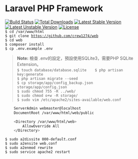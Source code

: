 # Laravel PHP Framework

[![Build Status](https://travis-ci.org/laravel/framework.svg)](https://travis-ci.org/laravel/framework)
[![Total Downloads](https://poser.pugx.org/laravel/framework/d/total.svg)](https://packagist.org/packages/laravel/framework)
[![Latest Stable Version](https://poser.pugx.org/laravel/framework/v/stable.svg)](https://packagist.org/packages/laravel/framework)
[![Latest Unstable Version](https://poser.pugx.org/laravel/framework/v/unstable.svg)](https://packagist.org/packages/laravel/framework)
[![License](https://poser.pugx.org/laravel/framework/license.svg)](https://packagist.org/packages/laravel/framework)
<br>
<code>$ cd /var/www/html</code>      
<code>$ git clone https://github.com/crew1274/web</code>      
<code>$ cd web</code>       
<code>$ composer install</code>     
<code>$ cp .env.example .env</code>     
> **Note:** 檢查 .env的設定，預設使用SQLite3，需要PHP SQLite Extension。      
<code>$ touch database/database.sqlite</code>      
<code>$ php artisan key:generate</code>     
<code>$ php artisan migrate --seed</code>           
<code>$ cp storage/app/config_backup.json storage/app/config.json</code>      
<code>$ sudo chmod 755 -R ../web/</code>      
<code>$ sudo chmod o+w -R storage/</code>       
<code>$ sudo vim /etc/apache2/sites-available/web.conf</code>     
```sh
    ServerAdmin webmaster@localhost
    DocumentRoot /var/www/html/web/public

    <Directory /var/www/html/web>
        AllowOverride All
    </Directory>
```
<code>$ sudo a2dissite 000-default.conf</code>      
<code>$ sudo a2ensite web.conf</code>     
<code>$ sudo a2enmod rewrite</code>     
<code>$ sudo service apache2 restart</code>     
